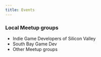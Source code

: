```yaml
---
title: Events
---
```


### Local Meetup groups
* Indie Game Developers of Silicon Valley
* South Bay Game Dev
* Other Meetup groups

